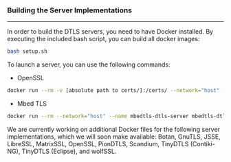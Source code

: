 ### Building the Server Implementations

---

In order to build the DTLS servers, you need to have Docker installed. By executing the included bash script, you can build all docker images:
```bash
bash setup.sh
```

To launch a server, you can use the following commands:

- OpenSSL
```bash
docker run --rm -v [absolute path to certs/]:/certs/ --network="host" --name openssl-dtls-server openssl-dtls-server -key /certs/private_key.pem -cert /certs/certificate.pem -accept 4433 -dtls
```

- Mbed TLS
```bash
docker run --rm --network="host" --name mbedtls-dtls-server mbedtls-dtls-server server_port=4433 dtls=1
```

We are currently working on additional Docker files for the following server implementations, which we will soon make available: 
Botan, GnuTLS, JSSE, LibreSSL, MatrixSSL, OpenSSL, PionDTLS, Scandium, TinyDTLS (Contiki-NG), TinyDTLS (Eclipse), and wolfSSL.
